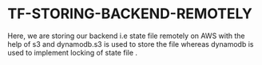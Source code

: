 # TF-STORING-BACKEND-REMOTELY
Here, we are storing our backend i.e state file remotely on AWS with the help of s3 and dynamodb.s3 is used to store the file whereas dynamodb is used to implement locking of state file .
